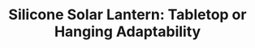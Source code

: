 ---
layout: project
active: true
permalink: /golden_trees__outdoor_solar_lamp/
order: 12
title: "Silicone Solar Lantern: Tabletop or Hanging Adaptability"
client: "Golden Trees" 
year: 2016
sector: "Solar lighting"  
link: "http://goldentreestechnology.com/"
description: "Outdoor, weather-resistant solar light"
brief:  "Our client, a manufacturer of silicone LED lights, needed an innovative design for a solar powered outdoor lamp."
solution: "This solar lamp utilizes the flexible nature of silicone, effortlessly transforming between a tabletop option and a hanging lamp. Its design draws inspiration from classic table candle light holders and hanging lanterns, adding a touch of familiarity while embracing modern solar-powered technology."
quote:
awards:
services:
- "design research"
- "ideation"
- "innovation"
- "3D CAD modeling"
- "design presentation"
main_image: "/assets/images/projects/golden_trees__outdoor_solar_lamp/h_w_outdoor solar lamp.jpg"
images:
 - "/assets/images/projects/golden_trees__outdoor_solar_lamp/p_w_outdoor solar lamp_01.jpg"
 - "/assets/images/projects/golden_trees__outdoor_solar_lamp/p_w_outdoor solar lamp_02.jpg"
 - "/assets/images/projects/golden_trees__outdoor_solar_lamp/p_w_outdoor solar lamp_03.jpg"
---